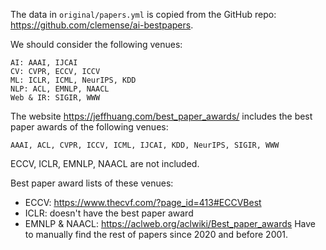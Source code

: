 The data in `original/papers.yml` is copied from the GitHub repo: https://github.com/clemense/ai-bestpapers.

We should consider the following venues:
```
AI: AAAI, IJCAI
CV: CVPR, ECCV, ICCV
ML: ICLR, ICML, NeurIPS, KDD
NLP: ACL, EMNLP, NAACL
Web & IR: SIGIR, WWW
```

The website https://jeffhuang.com/best_paper_awards/ includes the best paper awards of the following venues:
```
AAAI, ACL, CVPR, ICCV, ICML, IJCAI, KDD, NeurIPS, SIGIR, WWW
```

ECCV, ICLR, EMNLP, NAACL are not included.

Best paper award lists of these venues:
- ECCV: https://www.thecvf.com/?page_id=413#ECCVBest
- ICLR: doesn't have the best paper award
- EMNLP & NAACL: https://aclweb.org/aclwiki/Best_paper_awards  Have to manually find the rest of papers since 2020 and before 2001.
